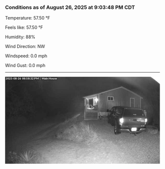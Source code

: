 ### Conditions as of August 26, 2025 at 9:03:48 PM CDT 

Temperature: 57.50 &deg;F

Feels like: 57.50 &deg;F

Humidity: 88%

Wind Direction: NW

Windspeed: 0.0 mph

Wind Gust: 0.0 mph

---

<img src="./images/latest.jpeg"/>

